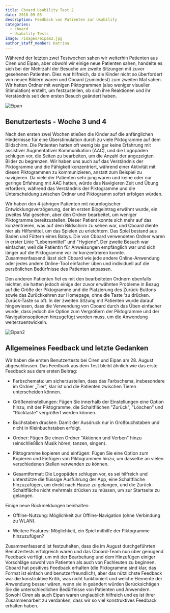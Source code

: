 ```yaml
---
title: Cboard Usability Test 2
date: 2018-09-05
description: Feedback von Patienten zur Usability
categories:
  - cboard
  - Usability-Tests
image: /images/eipam2.jpg
author_staff_member: Katrina
---
```


Während der letzten zwei Testwochen sahen wir weiterhin Patienten aus Ciren und Eipan, aber obwohl wir einige neue Patienten sahen, handelte es sich bei der Mehrzahl der Besuche um zweite Sitzungen mit zuvor gesehenen Patienten. Dies war hilfreich, da die Kinder nicht so überfordert von neuen Bildern waren und Cboard (zumindest) zum zweiten Mal sahen. Wir hatten Ordner mit wenigen Piktogrammen (also weniger visueller Stimulation) erstellt, um festzustellen, ob sich ihre Reaktionen und ihr Verständnis seit dem ersten Besuch geändert haben.

![Eipan](/images/eipam2.jpg)

## Benutzertests - Woche 3 und 4

Nach den ersten zwei Wochen stießen die Kinder auf die anfänglichen Hindernisse für eine Überstimulation durch zu viele Piktogramme auf dem Bildschirm. Die Patienten hatten oft wenig bis gar keine Erfahrung mit assistiver Augmentativer Kommunikation (AAC), und die Logopäden schlugen vor, die Seiten zu bearbeiten, um die Anzahl der angezeigten Bilder zu begrenzen. Wir haben uns auch auf das Verständnis der Piktogramme und die Fähigkeit konzentriert, während einer Aktivität mit diesen Piktogrammen zu kommunizieren, anstatt zum Beispiel zu navigieren. Da viele der Patienten sehr jung waren und keine oder nur geringe Erfahrung mit AAC hatten, würde das Navigieren Zeit und Übung erfordern, während das Verständnis der Piktogramme und die Unterscheidung zwischen Ordner und Piktogramm sofort erfolgen würden.

Wir haben den 4-jährigen Patienten mit neurologischer Entwicklungsverzögerung, der im ersten Blogeintrag erwähnt wurde, ein zweites Mal gesehen, aber den Ordner bearbeitet, um weniger Piktogramme bereitzustellen. Dieser Patient konnte sich mehr auf das konzentrieren, was auf dem Bildschirm zu sehen war, und Cboard diente hier als Hilfsmittel, um das Spielen zu erleichtern. Das Spiel bestand aus Baden und Füttern eines Babys. Die von Cboard verwendeten Ordner waren in erster Linie "Lebensmittel" und "Hygiene". Der zweite Besuch war einfacher, weil die Patientin für Anweisungen empfänglich war und sich länger auf die Piktogramme vor ihr konzentrieren konnte. Zusammenfassend lässt sich Cboard wie jede andere Online-Anwendung oder jedes andere Online-Tool einfacher üben und individuell auf die persönlichen Bedürfnisse des Patienten anpassen.

Den anderen Patienten fiel es mit den bearbeiteten Ordnern ebenfalls leichter, sie hatten jedoch einige der zuvor erwähnten Probleme in Bezug auf die Größe der Piktogramme und die Platzierung des Zurück-Buttons sowie das Zurückkehren zur Homepage, ohne die Taste 'zu drücken. Zurück-Taste so oft. In der zweiten Sitzung mit Patienten wurde darauf hingewiesen, dass die Verwendung von Cboard durch das Üben einfacher wurde, dass jedoch die Option zum Vergrößern der Piktogramme und der Navigationsoptionen hinzugefügt werden muss, um die Anwendung weiterzuentwickeln.

![Eipan2](/images/eipan3.jpeg)

## Allgemeines Feedback und letzte Gedanken

Wir haben die ersten Benutzertests bei Ciren und Eipan am 28. August abgeschlossen. Das Feedback aus dem Test bleibt ähnlich wie das erste Feedback aus dem ersten Beitrag:

- Farbschemata: um sicherzustellen, dass das Farbschema, insbesondere im Ordner „Tier“, klar ist und die Patienten zwischen Tieren unterscheiden können.

- Größeneinstellungen: Fügen Sie innerhalb der Einstellungen eine Option hinzu, mit der Piktogramme, die Schaltflächen "Zurück", "Löschen" und "Rücktaste" vergrößert werden können.

- Buchstaben drucken: Damit der Ausdruck nur in Großbuchstaben und nicht in Kleinbuchstaben erfolgt.

- Ordner: Fügen Sie einen Ordner "Aktionen und Verben" hinzu (einschließlich Musik hören, tanzen, singen).

- Piktogramme kopieren und einfügen: Fügen Sie eine Option zum Kopieren und Einfügen von Piktogrammen hinzu, um dasselbe an vielen verschiedenen Stellen verwenden zu können.

- Gesamtformat: Die Logopäden schlugen vor, es sei hilfreich und unterstütze die flüssige Ausführung der App, eine Schaltfläche hinzuzufügen, um direkt nach Hause zu gelangen, und die Zurück-Schaltfläche nicht mehrmals drücken zu müssen, um zur Startseite zu gelangen.

Einige neue Rückmeldungen beinhalten:

- Offline-Nutzung: Möglichkeit zur Offline-Navigation (ohne Verbindung zu WLAN).

- Weitere Features: Möglichkeit, ein Spiel mithilfe der Piktogramme hinzuzufügen?

Zusammenfassend ist festzuhalten, dass die im August durchgeführten Benutzertests erfolgreich waren und das Cboard-Team nun über genügend Feedback verfügt, um mit der Bearbeitung und dem Hinzufügen einiger Vorschläge sowohl von Patienten als auch von Fachleuten zu beginnen. Cboard hat positives Feedback erhalten (die Piktogramme sind klar, das Format ist einfach und benutzerfreundlich), aber das nützlichste Feedback war die konstruktive Kritik, was nicht funktioniert und welche Elemente der Anwendung besser wären, wenn sie in geändert würden Berücksichtigen Sie die unterschiedlichen Bedürfnisse von Patienten und Anwendern. Sowohl Ciren als auch Eipan waren unglaublich hilfreich und es ist ihrer Zusammenarbeit zu verdanken, dass wir so viel konstruktives Feedback erhalten haben.